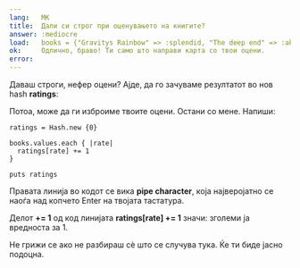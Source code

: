 ```yaml
---
lang:   MK
title:  Дали си строг при оценувањето на книгите?
answer: :mediocre
load:   books = {"Gravitys Rainbow" => :splendid, "The deep end" => :abysmal, "Living colors" => :mediocre, "Bumblebees" => :mediocre}
ok:     Одлично, браво! Ти само што направи карта со твои оцени.
error:  
---
```


Даваш строги, нефер оцени? Ајде, да го зачуваме резултатот во нов hash __ratings__:

Потоа, може да ги изброиме твоите оцени. Остани со мене. Напиши:

    ratings = Hash.new {0}
    
    books.values.each { |rate|
      ratings[rate] += 1
    }
    
    puts ratings


Правата линија во кодот се вика **pipe character**, која најверојатно се наоѓа над копчето Enter
на твојата тастатура.

Делот **+= 1** од код линијата **ratings[rate] += 1** значи: зголеми ја вредноста за 1.

Не грижи се ако не разбираш сѐ што се случува тука. Ќе ти биде јасно подоцна.


